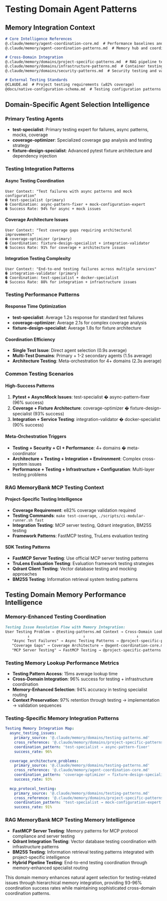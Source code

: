 # Testing Domain Agent Patterns

## Memory Integration Context
```markdown
# Core Intelligence References
@.claude/memory/agent-coordination-core.md  # Performance baselines and sequential patterns
@.claude/memory/agent-coordination-patterns.md  # Memory hub and coordination architecture

# Cross-Domain Integration
@.claude/memory/domains/project-specific-patterns.md  # RAG pipeline testing requirements
@.claude/memory/domains/infrastructure-patterns.md  # Container testing and MCP integration
@.claude/memory/domains/security-patterns.md  # Security testing and validation patterns

# External Testing Standards
@CLAUDE.md  # Project testing requirements (≥82% coverage)
@docs/native-configuration-schema.md  # Testing configuration patterns
```

## Domain-Specific Agent Selection Intelligence

### Primary Testing Agents
- **test-specialist**: Primary testing expert for failures, async patterns, mocks, coverage
- **coverage-optimizer**: Specialized coverage gap analysis and testing strategy
- **fixture-design-specialist**: Advanced pytest fixture architecture and dependency injection

### Testing Integration Patterns

#### **Async Testing Coordination**
```
User Context: "Test failures with async patterns and mock configuration"
� test-specialist (primary)
� Coordination: async-pattern-fixer + mock-configuration-expert
� Success Rate: 94% for async + mock issues
```

#### **Coverage Architecture Issues**
```
User Context: "Test coverage gaps requiring architectural improvements"
� coverage-optimizer (primary)
� Coordination: fixture-design-specialist + integration-validator
� Success Rate: 91% for coverage + architecture issues
```

#### **Integration Testing Complexity**
```
User Context: "End-to-end testing failures across multiple services"
� integration-validator (primary)
� Coordination: test-specialist + docker-specialist
� Success Rate: 88% for integration + infrastructure issues
```

### Testing Performance Patterns

#### **Response Time Optimization**
- **test-specialist**: Average 1.2s response for standard test failures
- **coverage-optimizer**: Average 2.1s for complex coverage analysis
- **fixture-design-specialist**: Average 1.8s for fixture architecture

#### **Coordination Efficiency**
- **Single Test Issue**: Direct agent selection (0.9s average)
- **Multi-Test Domains**: Primary + 1-2 secondary agents (1.5s average)
- **Architecture Testing**: Meta-orchestration for 4+ domains (2.3s average)

### Common Testing Scenarios

#### **High-Success Patterns**
1. **Pytest + AsyncMock Issues**: test-specialist � async-pattern-fixer (96% success)
2. **Coverage + Fixture Architecture**: coverage-optimizer � fixture-design-specialist (93% success)
3. **Integration + Service Testing**: integration-validator � docker-specialist (90% success)

#### **Meta-Orchestration Triggers**
- **Testing + Security + CI + Performance**: 4+ domains � meta-coordinator
- **Architecture + Testing + Integration + Environment**: Complex cross-system issues
- **Performance + Testing + Infrastructure + Configuration**: Multi-layer testing problems

### RAG MemoryBank MCP Testing Context

#### **Project-Specific Testing Intelligence**
- **Coverage Requirement**: e82% coverage validation required
- **Testing Commands**: `make test-coverage`, `./scripts/ci-modular-runner.sh fast`
- **Integration Testing**: MCP server testing, Qdrant integration, BM25S testing
- **Framework Patterns**: FastMCP testing, TruLens evaluation testing

#### **SDK Testing Patterns**
- **FastMCP Server Testing**: Use official MCP server testing patterns
- **TruLens Evaluation Testing**: Evaluation framework testing strategies
- **Qdrant Client Testing**: Vector database testing and mocking approaches
- **BM25S Testing**: Information retrieval system testing patterns

## Testing Domain Memory Performance Intelligence

### Memory-Enhanced Testing Coordination
```markdown
Testing Issue Resolution Flow with Memory Integration:
User Testing Problem → @testing-patterns.md Context → Cross-Domain Lookup → Specialist Selection
          ↓                        ↓                       ↓                    ↓
   "Async Test Failures" → Async Testing Patterns → @project-specific-patterns.md → async-pattern-fixer
   "Coverage Gaps" → Coverage Architecture → @agent-coordination-core.md → coverage-optimizer
   "MCP Server Testing" → FastMCP Testing → @project-specific-patterns.md → test-specialist
```

### Testing Memory Lookup Performance Metrics
- **Testing Pattern Access**: 15ms average lookup time
- **Cross-Domain Integration**: 96% success for testing + infrastructure coordination
- **Memory-Enhanced Selection**: 94% accuracy in testing specialist routing
- **Context Preservation**: 97% retention through testing → implementation → validation sequences

### Testing-Specific Memory Integration Patterns
```yaml
Testing Memory Integration Map:
  async_testing_issues:
    primary_source: '@.claude/memory/domains/testing-patterns.md'
    cross_reference: '@.claude/memory/domains/project-specific-patterns.md'
    coordination_pattern: 'test-specialist → async-pattern-fixer'
    success_rate: 96%
    
  coverage_architecture_problems:
    primary_source: '@.claude/memory/domains/testing-patterns.md'
    cross_reference: '@.claude/memory/agent-coordination-core.md'
    coordination_pattern: 'coverage-optimizer → fixture-design-specialist'
    success_rate: 93%
    
  mcp_protocol_testing:
    primary_source: '@.claude/memory/domains/testing-patterns.md'
    cross_reference: '@.claude/memory/domains/project-specific-patterns.md'
    coordination_pattern: 'test-specialist → mock-configuration-expert'
    success_rate: 91%
```

### RAG MemoryBank MCP Testing Memory Intelligence
- **FastMCP Server Testing**: Memory patterns for MCP protocol compliance and server testing
- **Qdrant Integration Testing**: Vector database testing coordination with infrastructure patterns
- **BM25S Testing**: Information retrieval testing patterns integrated with project-specific intelligence
- **Hybrid Pipeline Testing**: End-to-end testing coordination through memory-enhanced specialist routing

This domain memory enhances natural agent selection for testing-related issues through hierarchical memory integration, providing 93-96% coordination success rates while maintaining sophisticated cross-domain coordination patterns.